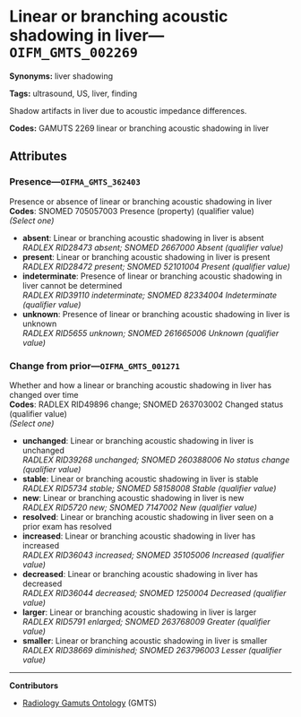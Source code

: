 # Linear or branching acoustic shadowing in liver—`OIFM_GMTS_002269`

**Synonyms:** liver shadowing

**Tags:** ultrasound, US, liver, finding

Shadow artifacts in liver due to acoustic impedance differences.

**Codes:** GAMUTS 2269 linear or branching acoustic shadowing in liver

## Attributes

### Presence—`OIFMA_GMTS_362403`

Presence or absence of linear or branching acoustic shadowing in liver  
**Codes**: SNOMED 705057003 Presence (property) (qualifier value)  
*(Select one)*

- **absent**: Linear or branching acoustic shadowing in liver is absent  
_RADLEX RID28473 absent; SNOMED 2667000 Absent (qualifier value)_
- **present**: Linear or branching acoustic shadowing in liver is present  
_RADLEX RID28472 present; SNOMED 52101004 Present (qualifier value)_
- **indeterminate**: Presence of linear or branching acoustic shadowing in liver cannot be determined  
_RADLEX RID39110 indeterminate; SNOMED 82334004 Indeterminate (qualifier value)_
- **unknown**: Presence of linear or branching acoustic shadowing in liver is unknown  
_RADLEX RID5655 unknown; SNOMED 261665006 Unknown (qualifier value)_

### Change from prior—`OIFMA_GMTS_001271`

Whether and how a linear or branching acoustic shadowing in liver has changed over time  
**Codes**: RADLEX RID49896 change; SNOMED 263703002 Changed status (qualifier value)  
*(Select one)*

- **unchanged**: Linear or branching acoustic shadowing in liver is unchanged  
_RADLEX RID39268 unchanged; SNOMED 260388006 No status change (qualifier value)_
- **stable**: Linear or branching acoustic shadowing in liver is stable  
_RADLEX RID5734 stable; SNOMED 58158008 Stable (qualifier value)_
- **new**: Linear or branching acoustic shadowing in liver is new  
_RADLEX RID5720 new; SNOMED 7147002 New (qualifier value)_
- **resolved**: Linear or branching acoustic shadowing in liver seen on a prior exam has resolved  
- **increased**: Linear or branching acoustic shadowing in liver has increased  
_RADLEX RID36043 increased; SNOMED 35105006 Increased (qualifier value)_
- **decreased**: Linear or branching acoustic shadowing in liver has decreased  
_RADLEX RID36044 decreased; SNOMED 1250004 Decreased (qualifier value)_
- **larger**: Linear or branching acoustic shadowing in liver is larger  
_RADLEX RID5791 enlarged; SNOMED 263768009 Greater (qualifier value)_
- **smaller**: Linear or branching acoustic shadowing in liver is smaller  
_RADLEX RID38669 diminished; SNOMED 263796003 Lesser (qualifier value)_

---

**Contributors**

- [Radiology Gamuts Ontology](https://gamuts.net/) (GMTS)